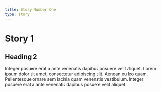 ```yaml
---
title: Story Number One
type: story
---
```


# Story 1

## Heading 2

Integer posuere erat a ante venenatis dapibus posuere velit aliquet. Lorem ipsum dolor sit amet, consectetur adipiscing elit. Aenean eu leo quam. Pellentesque ornare sem lacinia quam venenatis vestibulum. Integer posuere erat a ante venenatis dapibus posuere velit aliquet.
